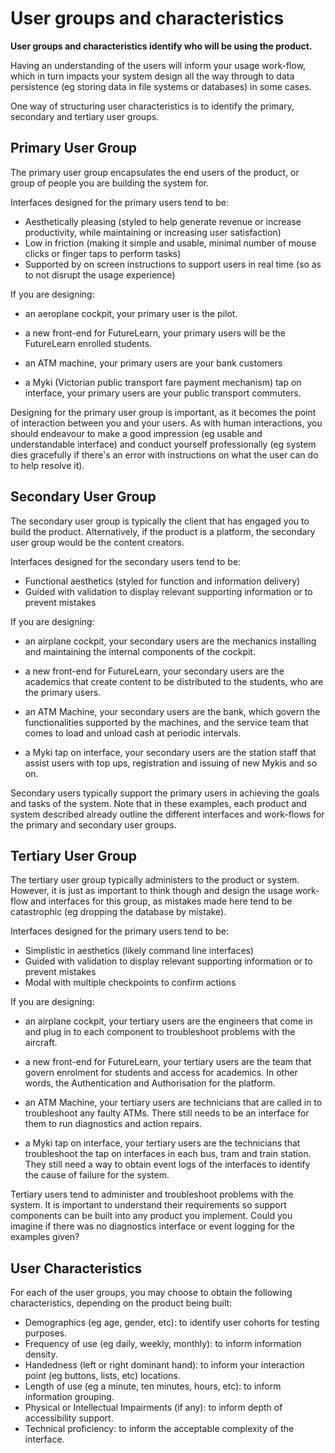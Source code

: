 # User groups and characteristics

**User groups and characteristics identify who will be using the product.**

Having an understanding of the users will inform your usage work-flow, which in turn impacts your system design all the way through to data persistence (eg storing data in file systems or databases) in some cases.

One way of structuring user characteristics is to identify the primary, secondary and tertiary user groups.

## Primary User Group
The primary user group encapsulates the end users of the product, or group of people you are building the system for.

Interfaces designed for the primary users tend to be:

* Aesthetically pleasing (styled to help generate revenue or increase productivity, while maintaining or increasing user satisfaction)
* Low in friction (making it simple and usable, minimal number of mouse clicks or finger taps to perform tasks)
* Supported by on screen instructions to support users in real time (so as to not disrupt the usage experience)

If you are designing:

* an aeroplane cockpit, your primary user is the pilot.

* a new front-end for FutureLearn, your primary users will be the FutureLearn enrolled students.

* an ATM machine, your primary users are your bank customers

* a Myki (Victorian public transport fare payment mechanism) tap on interface, your primary users are your public transport commuters.

Designing for the primary user group is important, as it becomes the point of interaction between you and your users. As with human interactions, you should endeavour to make a good impression (eg usable and understandable interface) and conduct yourself professionally (eg system dies gracefully if there's an error with instructions on what the user can do to help resolve it).

## Secondary User Group
The secondary user group is typically the client that has engaged you to build the product. Alternatively, if the product is a platform, the secondary user group would be the content creators.

Interfaces designed for the secondary users tend to be:

* Functional aesthetics (styled for function and information delivery)
* Guided with validation to display relevant supporting information or to prevent mistakes

If you are designing:

* an airplane cockpit, your secondary users are the mechanics installing and maintaining the internal components of the cockpit.

* a new front-end for FutureLearn, your secondary users are the academics that create content to be distributed to the students, who are the primary users.

* an ATM Machine, your secondary users are the bank, which govern the functionalities supported by the machines, and the service team that comes to load and unload cash at periodic intervals.

* a Myki tap on interface, your secondary users are the station staff that assist users with top ups, registration and issuing of new Mykis and so on.

Secondary users typically support the primary users in achieving the goals and tasks of the system. Note that in these examples, each product and system described already outline the different interfaces and work-flows for the primary and secondary user groups.

## Tertiary User Group
The tertiary user group typically administers to the product or system. However, it is just as important to think though and design the usage work-flow and interfaces for this group, as mistakes made here tend to be catastrophic (eg dropping the database by mistake).

Interfaces designed for the primary users tend to be:

* Simplistic in aesthetics (likely command line interfaces)
* Guided with validation to display relevant supporting information or to prevent mistakes
* Modal with multiple checkpoints to confirm actions

If you are designing:

* an airplane cockpit, your tertiary users are the engineers that come in and plug in to each component to troubleshoot problems with the aircraft.

* a new front-end for FutureLearn, your tertiary users are the team that govern enrolment for students and access for academics. In other words, the Authentication and Authorisation for the platform.

* an ATM Machine, your tertiary users are technicians that are called in to troubleshoot any faulty ATMs. There still needs to be an interface for them to run diagnostics and action repairs.

* a Myki tap on interface, your tertiary users are the technicians that troubleshoot the tap on interfaces in each bus, tram and train station. They still need a way to obtain event logs of the interfaces to identify the cause of failure for the system.

Tertiary users tend to administer and troubleshoot problems with the system. It is important to understand their requirements so support components can be built into any product you implement. Could you imagine if there was no diagnostics interface or event logging for the examples given?

## User Characteristics

For each of the user groups, you may choose to obtain the following characteristics, depending on the product being built:

* Demographics (eg age, gender, etc): to identify user cohorts for testing purposes.
* Frequency of use (eg daily, weekly, monthly): to inform information density.
* Handedness (left or right dominant hand): to inform your interaction point (eg buttons, lists, etc) locations.
* Length of use (eg a minute, ten minutes, hours, etc): to inform information grouping.
* Physical or Intellectual Impairments (if any): to inform depth of accessibility support.
* Technical proficiency: to inform the acceptable complexity of the interface.
